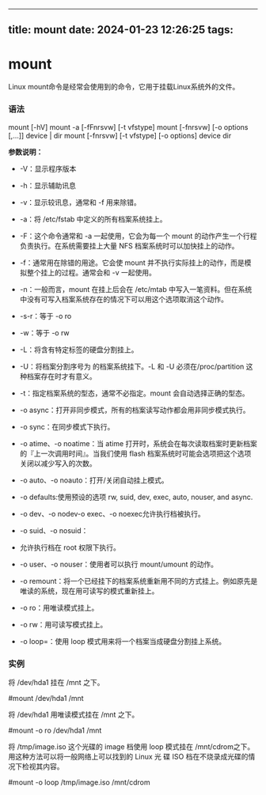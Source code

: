 -----
title: mount
date: 2024-01-23 12:26:25
tags:
-----

# mount

Linux mount命令是经常会使用到的命令，它用于挂载Linux系统外的文件。

### **语法**

mount \[-hV] mount -a \[-fFnrsvw] \[-t vfstype] mount \[-fnrsvw] \[-o options \[,...]] device | dir mount \[-fnrsvw] \[-t vfstype] \[-o options] device dir

**参数说明：**

*   \-V：显示程序版本

*   \-h：显示辅助讯息

*   \-v：显示较讯息，通常和 -f 用来除错。

*   \-a：将 /etc/fstab 中定义的所有档案系统挂上。

*   \-F：这个命令通常和 -a 一起使用，它会为每一个 mount 的动作产生一个行程负责执行。在系统需要挂上大量 NFS 档案系统时可以加快挂上的动作。

*   \-f：通常用在除错的用途。它会使 mount 并不执行实际挂上的动作，而是模拟整个挂上的过程。通常会和 -v 一起使用。

*   \-n：一般而言，mount 在挂上后会在 /etc/mtab 中写入一笔资料。但在系统中没有可写入档案系统存在的情况下可以用这个选项取消这个动作。

*   \-s-r：等于 -o ro

*   \-w：等于 -o rw

*   \-L：将含有特定标签的硬盘分割挂上。

*   \-U：将档案分割序号为 的档案系统挂下。-L 和 -U 必须在/proc/partition 这种档案存在时才有意义。

*   \-t：指定档案系统的型态，通常不必指定。mount 会自动选择正确的型态。

*   \-o async：打开非同步模式，所有的档案读写动作都会用非同步模式执行。

*   \-o sync：在同步模式下执行。

*   \-o atime、-o noatime：当 atime 打开时，系统会在每次读取档案时更新档案的『上一次调用时间』。当我们使用 flash 档案系统时可能会选项把这个选项关闭以减少写入的次数。

*   \-o auto、-o noauto：打开/关闭自动挂上模式。

*   \-o defaults:使用预设的选项 rw, suid, dev, exec, auto, nouser, and async.

*   \-o dev、-o nodev-o exec、-o noexec允许执行档被执行。

*   \-o suid、-o nosuid：

*   允许执行档在 root 权限下执行。

*   \-o user、-o nouser：使用者可以执行 mount/umount 的动作。

*   \-o remount：将一个已经挂下的档案系统重新用不同的方式挂上。例如原先是唯读的系统，现在用可读写的模式重新挂上。

*   \-o ro：用唯读模式挂上。

*   \-o rw：用可读写模式挂上。

*   \-o loop=：使用 loop 模式用来将一个档案当成硬盘分割挂上系统。

### **实例**

将 /dev/hda1 挂在 /mnt 之下。

\#mount /dev/hda1 /mnt

将 /dev/hda1 用唯读模式挂在 /mnt 之下。

\#mount -o ro /dev/hda1 /mnt

将 /tmp/image.iso 这个光碟的 image 档使用 loop 模式挂在 /mnt/cdrom之下。用这种方法可以将一般网络上可以找到的 Linux 光 碟 ISO 档在不烧录成光碟的情况下检视其内容。

\#mount -o loop /tmp/image.iso /mnt/cdrom
